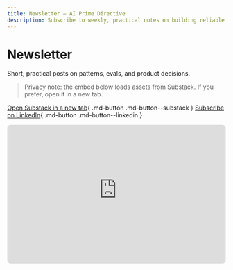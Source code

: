 ```yaml
---
title: Newsletter — AI Prime Directive
description: Subscribe to weekly, practical notes on building reliable LLM applications.
---
```


# Newsletter

Short, practical posts on patterns, evals, and product decisions.

> Privacy note: the embed below loads assets from Substack. If you prefer, open it in a new tab.

[Open Substack in a new tab](https://generativefrontier.substack.com){ .md-button .md-button--substack }
[Subscribe on LinkedIn](https://www.linkedin.com/build-relation/newsletter-follow?entityUrn=7267852565411737601){ .md-button .md-button--linkedin }

<iframe src="https://generativefrontier.substack.com/embed" width="100%" height="320" style="border:1px solid var(--md-default-fg-color--lighter); border-radius: 8px;" frameborder="0" scrolling="no" title="Subscribe"></iframe>
